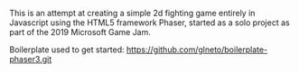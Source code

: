 This is an attempt at creating a simple 2d fighting game entirely in Javascript using the HTML5 framework Phaser, started as a solo project as part of the 2019 Microsoft Game Jam.

Boilerplate used to get started:
https://github.com/glneto/boilerplate-phaser3.git

